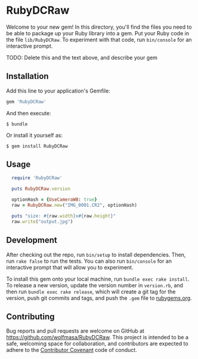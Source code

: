 # RubyDCRaw

Welcome to your new gem! In this directory, you'll find the files you need to be able to package up your Ruby library into a gem. Put your Ruby code in the file `lib/RubyDCRaw`. To experiment with that code, run `bin/console` for an interactive prompt.

TODO: Delete this and the text above, and describe your gem

## Installation

Add this line to your application's Gemfile:

```ruby
gem 'RubyDCRaw'
```

And then execute:

    $ bundle

Or install it yourself as:

    $ gem install RubyDCRaw

## Usage

```ruby
  require 'RubyDCRaw'

  puts RubyDCRaw.version

  optionHash = {UseCameraWB: true}
  raw = RubyDCRaw.new("IMG_0001.CR2", optionHash)

  puts "size: #{raw.width}x#{raw.height}"
  raw.write("output.jpg")
```

## Development

After checking out the repo, run `bin/setup` to install dependencies. Then, run `rake false` to run the tests. You can also run `bin/console` for an interactive prompt that will allow you to experiment.

To install this gem onto your local machine, run `bundle exec rake install`. To release a new version, update the version number in `version.rb`, and then run `bundle exec rake release`, which will create a git tag for the version, push git commits and tags, and push the `.gem` file to [rubygems.org](https://rubygems.org).

## Contributing

Bug reports and pull requests are welcome on GitHub at https://github.com/wolfmasa/RubyDCRaw. This project is intended to be a safe, welcoming space for collaboration, and contributors are expected to adhere to the [Contributor Covenant](contributor-covenant.org) code of conduct.
